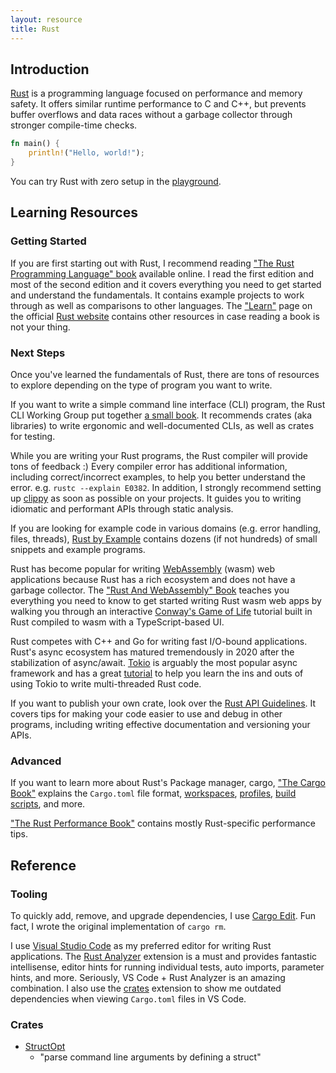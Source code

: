 ```yaml
---
layout: resource
title: Rust
---
```


## Introduction

[Rust][rust] is a programming language focused on performance and memory
safety. It offers similar runtime performance to C and C++, but prevents
buffer overflows and data races without a garbage collector through stronger
compile-time checks.

```rust
fn main() {
    println!("Hello, world!");
}
```

You can try Rust with zero setup in the [playground](https://play.rust-lang.org/).

## Learning Resources

### Getting Started

If you are first starting out with Rust, I recommend reading
["The Rust Programming Language" book][rust-book] available online. I read the
first edition and most of the second edition and it covers everything you
need to get started and understand the fundamentals. It contains example
projects to work through as well as comparisons to other languages. The
["Learn"][rust-learn] page on the official [Rust website][rust] contains
other resources in case reading a book is not your thing.

### Next Steps

Once you've learned the fundamentals of Rust, there are tons of resources to
explore depending on the type of program you want to write.

If you want to write a simple command line interface (CLI) program, the Rust
CLI Working Group put together [a small book][rust-cli]. It recommends crates
(aka libraries) to write ergonomic and well-documented CLIs, as well as
crates for testing.

While you are writing your Rust programs, the Rust compiler will provide tons
of feedback :) Every compiler error has additional information, including
correct/incorrect examples, to help you better understand the error. e.g.
`rustc --explain E0382`. In addition, I strongly recommend setting up
[clippy][clippy] as soon as possible on your projects. It guides you to
writing idiomatic and performant APIs through static analysis.

If you are looking for example code in various domains (e.g. error handling,
files, threads), [Rust by Example][rust-by-example] contains dozens (if not
hundreds) of small snippets and example programs.

Rust has become popular for writing [WebAssembly][wasm] (wasm) web applications
because Rust has a rich ecosystem and does not have a garbage collector. The
["Rust And WebAssembly" Book][rust-wasm] teaches you everything you need to
know to get started writing Rust wasm web apps by walking you through an
interactive [Conway's Game of Life][conway] tutorial built in Rust compiled
to wasm with a TypeScript-based UI.

Rust competes with C++ and Go for writing fast I/O-bound applications. Rust's
async ecosystem has matured tremendously in 2020 after the stabilization of
async/await. [Tokio][tokio] is arguably the most popular async framework and
has a great [tutorial][tokio-tutorial] to help you learn the ins and outs of
using Tokio to write multi-threaded Rust code.

If you want to publish your own crate, look over the [Rust API
Guidelines][rust-api]. It covers tips for making your code easier to use and
debug in other programs, including writing effective documentation and
versioning your APIs.

### Advanced

If you want to learn more about Rust's Package manager, cargo,
["The Cargo Book"][cargo-book] explains the `Cargo.toml` file format,
[workspaces][cargo-workspaces], [profiles][cargo-profiles],
[build scripts][cargo-build-scripts], and more.

["The Rust Performance Book"][rust-perf] contains mostly Rust-specific
performance tips.

## Reference

### Tooling

To quickly add, remove, and upgrade dependencies, I use [Cargo Edit][cargo-edit].
Fun fact, I wrote the original implementation of `cargo rm`.

I use [Visual Studio Code][vscode] as my preferred editor for writing Rust
applications. The [Rust Analyzer][rust-analyzer] extension is a must and provides
fantastic intellisense, editor hints for running individual tests, auto imports,
parameter hints, and more. Seriously, VS Code + Rust Analyzer is an amazing
combination. I also use the [crates][vscode-crates] extension to show me
outdated dependencies when viewing `Cargo.toml` files in VS Code.

### Crates

* [StructOpt](https://github.com/TeXitoi/structopt)
  * "parse command line arguments by defining a struct"

[cargo-book]: https://doc.rust-lang.org/cargo/index.html
[cargo-build-scripts]: https://doc.rust-lang.org/cargo/reference/build-scripts.html
[cargo-edit]: https://github.com/killercup/cargo-edit
[cargo-profiles]: https://doc.rust-lang.org/cargo/reference/profiles.html
[cargo-workspaces]: https://doc.rust-lang.org/cargo/reference/workspaces.html
[clippy]: https://github.com/rust-lang/rust-clippy
[conway]: https://en.wikipedia.org/wiki/Conway%27s_Game_of_Life
[rust]: https://www.rust-lang.org/
[rust-analyzer]: https://marketplace.visualstudio.com/items?itemName=matklad.rust-analyzer
[rust-api]: https://rust-lang.github.io/api-guidelines/
[rust-book]: https://doc.rust-lang.org/book/
[rust-by-example]: https://doc.rust-lang.org/rust-by-example/index.html
[rust-cli]: https://rust-cli.github.io/book/index.html
[rust-learn]: https://www.rust-lang.org/learn
[rust-perf]: https://nnethercote.github.io/perf-book/title-page.html
[rust-wasm]: https://rustwasm.github.io/docs/book/
[tokio-tutorial]: https://tokio.rs/tokio/tutorial
[tokio]: https://tokio.rs/
[vscode-crates]: https://marketplace.visualstudio.com/items?itemName=serayuzgur.crates
[vscode]: https://code.visualstudio.com/
[wasm]: https://webassembly.org/
